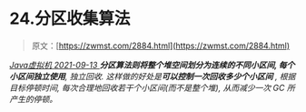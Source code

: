 <!--yml
category: 未分类
date: 0001-01-01 00:00:00
--->

# 24.分区收集算法

> 原文：[https://zwmst.com/2884.html](https://zwmst.com/2884.html)

   [ *Java虚拟机* ](https://zwmst.com/java%e8%99%9a%e6%8b%9f%e6%9c%ba)*[ <time datetime="2021-09-14T00:12:50+08:00"> 2021-09-13 </time> ](https://zwmst.com/2884.html)  **分区算法则将整个堆空间划分为连续的不同小区间, 每个小区间独立使用**, 独立回收. 这样做的好处是**可以控制一次回收多少个小区间** , 根据目标停顿时间, 每次合理地回收若干个小区间(而不是整个堆), 从而减少一次 GC 所产生的停顿。*